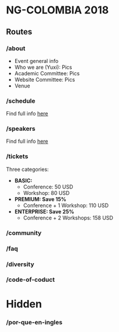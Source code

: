 # NG-COLOMBIA 2018

## Routes

### /about

- Event general info
- Who we are (Yuxi): Pics
- Academic Committee: Pics
- Website Committee:  Pics
- Venue

### /schedule

Find full info [here](https://drive.google.com/open?id=1jHhZnp-m86UejJYsqUz2ZBuBF-0JMoHs)

### /speakers

Find full info [here](https://drive.google.com/open?id=1CkZMb7v4Rv1mcT6Do3WNKXZoIhi33pdf)

### /tickets

Three categories:

- **BASIC:**
  - Conference: 50 USD
  - Workshop: 80 USD
- **PREMIUM: Save 15%**
  - Conference + 1 Workshop: 110 USD
- **ENTERPRISE: Save 25%**
  - Conference + 2 Workshops: 158 USD

### /community

### /faq

### /diversity

### /code-of-coduct

# Hidden

### /por-que-en-ingles


